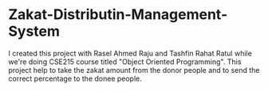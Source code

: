 # Zakat-Distributin-Management-System

I created this project with Rasel Ahmed Raju and Tashfin Rahat Ratul while we're doing CSE215 course titled "Object Oriented Programming". This project help to take the zakat amount from the donor people and to send the correct percentage to the donee people.
